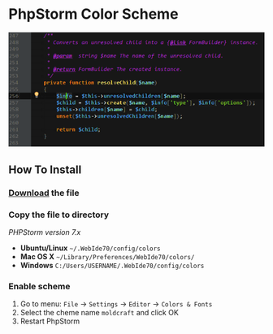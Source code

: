 PhpStorm Color Scheme
===

![Screenshot](screenshot.png)

## How To Install

### [Download](moldcraft.icls) the file

### Copy the file to directory

_PHPStorm version 7.x_

* __Ubuntu/Linux__ `~/.WebIde70/config/colors`
* __Mac OS X__ `~/Library/Preferences/WebIde70/colors/`
* __Windows__ `C:/Users/USERNAME/.WebIde70/config/colors`

### Enable scheme

1. Go to menu: `File` -> `Settings` -> `Editor` -> `Colors & Fonts`
2. Select the cheme name `moldcraft` and click OK
3. Restart PhpStorm

